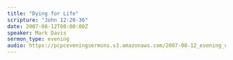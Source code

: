 ```yaml
---
title: "Dying for Life"
scripture: "John 12:20-36"
date: 2007-08-12T00:00:00Z
speaker: Mark Davis
sermon_type: evening
audio: https://pcpceveningsermons.s3.amazonaws.com/2007-08-12_evening_davis.mp3 
---
```



